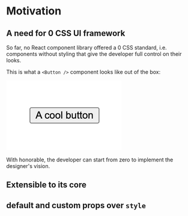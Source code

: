 # Motivation

## A need for 0 CSS UI framework

So far, no React component library offered a 0 CSS standard, i.e. components without styling that give the developer full control on their looks.

This is what a `<Button />` component looks like out of the box:

![A simple button, without CSS](<.gitbook/assets/Screenshot 2022-04-13 at 03.12.11.png>)

With honorable, the developer can start from zero to implement the designer's vision.

## Extensible to its core

## default and custom props over `style`
